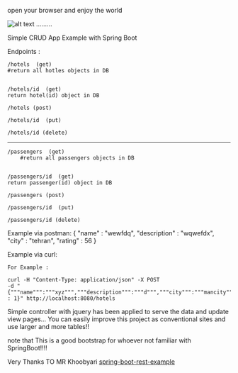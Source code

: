 open your browser and enjoy the world

![alt text](http://www.tech-ab.net/wp-content/uploads/2015/11/Spring-Logo.png)
.........

Simple CRUD App Example with Spring Boot

Endpoints :

	/hotels  (get)
	#return all hotles objects in DB


	/hotels/id  (get)
	return hotel(id) object in DB

	/hotels (post)

	/hotels/id  (put)

	/hotels/id (delete)

-------------------------------

	/passengers  (get)
		#return all passengers objects in DB


	/passengers/id  (get)
	return passenger(id) object in DB

	/passengers (post)

	/passengers/id  (put)

	/passengers/id (delete)


Example via postman:
	{
	"name" : "wewfdq",
	"description" : "wqwefdx",
	"city" : "tehran",
	"rating" : 56
	}

Example via curl:

	For Example :

	curl -H "Content-Type: application/json" -X POST 
	-d "{"""name""":"""xyz""","""description""":"""d""","""city""":"""mancity""","""rating""" : 1}" http://localhost:8080/hotels


Simple controller with jquery has been applied to serve the data and update view pages...
You can easily improve this project as conventional sites and use larger and more tables!!

note that This is a good bootstrap for whoever not familiar with SpringBoot!!!!


Very Thanks TO MR Khoobyari 
[spring-boot-rest-example](https://github.com/khoubyari)



 